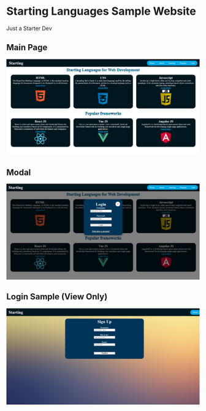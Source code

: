 # Starting Languages Sample Website
Just a Starter Dev

## Main Page
![Main Page](./startinglanguages.png)

## Modal
![Modal](./starting-modal.png)

## Login Sample (View Only)
![Main Page](./starting-login-sample.png)
